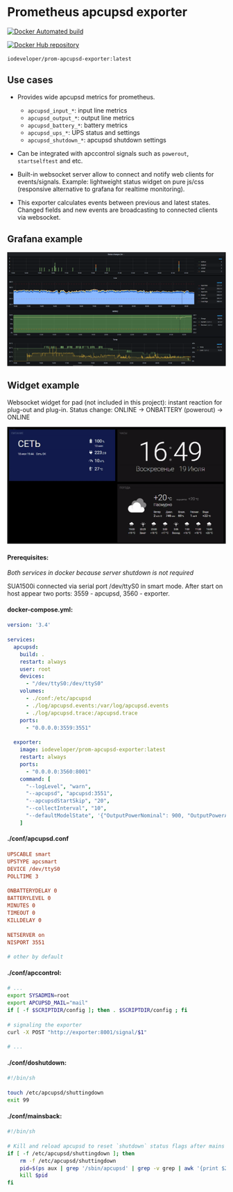 # Prometheus apcupsd exporter

[![Docker Automated build](https://img.shields.io/docker/automated/iodeveloper/prom-apcupsd-exporter.svg)](https://hub.docker.com/repository/docker/iodeveloper/prom-apcupsd-exporter/)

[![Docker Hub repository](http://dockeri.co/image/iodeveloper/prom-apcupsd-exporter)](https://registry.hub.docker.com/r/iodeveloper/prom-apcupsd-exporter)

`iodeveloper/prom-apcupsd-exporter:latest`

## Use cases

* Provides wide apcupsd metrics for prometheus.
  * `apcupsd_input_*`: input line metrics
  * `apcupsd_output_*`: output line metrics
  * `apcupsd_battery_*`: battery metrics
  * `apcupsd_ups_*`: UPS status and settings
  * `apcupsd_shutdown_*`: apcupsd shutdown settings

* Can be integrated with apccontrol signals such as `powerout`, `startselftest` and etc.

* Built-in websocket server allow to connect and notify web clients for events/signals.
Example: lightweight status widget on pure js/css (responsive alternative to grafana for realtime monitoring).

* This exporter calculates events between previous and latest states. Changed fields and new events are broadcasting to connected clients via websocket.

## Grafana example
![Grafana](example-grafana.png "Grafana example")

## Widget example
Websocket widget for pad (not included in this project): instant reaction for plug-out and plug-in. Status change: ONLINE -> ONBATTERY (powerout) -> ONLINE

![Widget](example-widget.gif "Widget example")

#### Prerequisites:

_Both services in docker because server shutdown is not required_

SUA1500i connected via serial port /dev/ttyS0 in smart mode. After start on host appear two ports: 3559 - apcupsd, 3560 - exporter.

#### docker-compose.yml:
```yml
version: '3.4'

services:
  apcupsd:
    build: .
    restart: always
    user: root
    devices:
      - "/dev/ttyS0:/dev/ttyS0"
    volumes:
      - ./conf:/etc/apcupsd
      - ./log/apcupsd.events:/var/log/apcupsd.events
      - ./log/apcupsd.trace:/apcupsd.trace
    ports:
      - "0.0.0.0:3559:3551"

  exporter:
    image: iodeveloper/prom-apcupsd-exporter:latest
    restart: always
    ports:
      - "0.0.0.0:3560:8001"
    command: [
      "--logLevel", "warn",
      "--apcupsd", "apcupsd:3551",
      "--apcupsdStartSkip", "20",
      "--collectInterval", "10",
      "--defaultModelState", '{"OutputPowerNominal": 900, "OutputPowerApparentNominal": 1500}'
    ]
```

#### ./conf/apcupsd.conf
```ini
UPSCABLE smart 
UPSTYPE apcsmart
DEVICE /dev/ttyS0
POLLTIME 3

ONBATTERYDELAY 0
BATTERYLEVEL 0
MINUTES 0
TIMEOUT 0
KILLDELAY 0

NETSERVER on
NISPORT 3551

# other by default
```

#### ./conf/apccontrol:
```sh
# ...
export SYSADMIN=root
export APCUPSD_MAIL="mail"
if [ -f $SCRIPTDIR/config ]; then . $SCRIPTDIR/config ; fi

# signaling the exporter
curl -X POST "http://exporter:8001/signal/$1"

# ...
```

#### ./conf/doshutdown:
```sh
#!/bin/sh

touch /etc/apcupsd/shuttingdown
exit 99
```

#### ./conf/mainsback:
```sh
#!/bin/sh

# Kill and reload apcupsd to reset `shutdown` status flags after mains back
if [ -f /etc/apcupsd/shuttingdown ]; then
    rm -f /etc/apcupsd/shuttingdown
    pid=$(ps aux | grep '/sbin/apcupsd' | grep -v grep | awk '{print $2}')
    kill $pid
fi
```


